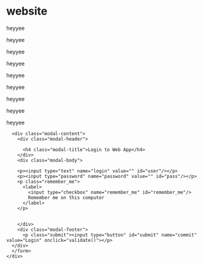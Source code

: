 # website

<!DOCTYPE html>
<html lang="en">
<head>
  <title>Bootstrap Example</title>
  <meta charset="utf-8">
  <meta name="viewport" content="width=device-width, initial-scale=1">
  <link rel="stylesheet" href="http://maxcdn.bootstrapcdn.com/bootstrap/3.3.5/css/bootstrap.min.css">
  <script src="https://ajax.googleapis.com/ajax/libs/jquery/1.11.3/jquery.min.js"></script>
  <script src="http://maxcdn.bootstrapcdn.com/bootstrap/3.3.5/js/bootstrap.min.js"></script>
  <script type="text/javascript">
	$(document).ready(function(){
		$("#myModal").modal('show');
		
	});

	var attempt = 3; // Variable to count number of attempts.
	// Below function Executes on click of login button.
	function validate(){
	var username = document.getElementById("user").value;
	var password = document.getElementById("pass").value;
	if ( username == "Admin" && password == "1234"){
	alert ("Login successfully");
	   $("#submit").attr("data-dismiss","modal");
	  //document.getElementById("submit").data-dismiss=modal;
	//window.location = "success.html"; // Redirecting to other page.
	//return false;
	}
	else{
	attempt --;// Decrementing by one.
	alert("You have left "+attempt+" attempt;");
	// Disabling fields after 3 attempts.
	if( attempt == 0){
	document.getElementById("user").disabled = true;
	document.getElementById("pass").disabled = true;
	document.getElementById("submit").disabled = true;
	return false;
	}
	}
	}
</script>
</head>
<body>

<div class="container">
   <p>heyyee</p>
   <p>heyyee</p>
   <p>heyyee</p>
   <p>heyyee</p>
   <p>heyyee</p>
   <p>heyyee</p>
   <p>heyyee</p>
   <p>heyyee</p>
   <p>heyyee</p>
  <!-- Modal -->
  <div class="modal" id="myModal" role="dialog"  data-backdrop="static" data-keyboard="false">
    <div class="modal-dialog">
   <form method="post" > 
    
      <div class="modal-content">
        <div class="modal-header">
          
          <h4 class="modal-title">Login to Web App</h4>
        </div>
        <div class="modal-body">
          
        <p><input type="text" name="login" value="" id="user"/></p>
        <p><input type="password" name="password" value="" id="pass"/></p>
        <p class="remember_me">
          <label>
            <input type="checkbox" name="remember_me" id="remember_me"/>
            Remember me on this computer
          </label>
        </p>
        
      
        </div>
        <div class="modal-footer">
          <p class="submit"><input type="button" id="submit" name="commit" value="Login" onclick="validate()"></p>
      </div>
      </form>
    </div>
  </div>
  
</div>
</body>
</html>
